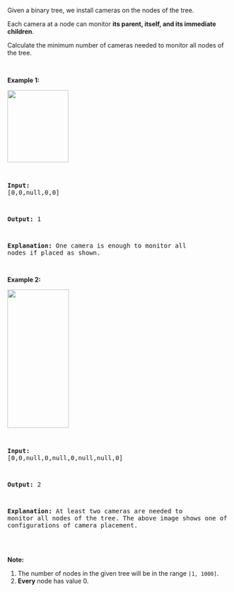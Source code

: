 Given a binary tree, we install cameras on the nodes of the tree.&nbsp;

Each camera at&nbsp;a node can monitor __its parent, itself, and its immediate children__.

Calculate the minimum number of cameras needed to monitor all nodes of the tree.

&nbsp;

__Example 1:__

<img alt="" src="https://assets.leetcode.com/uploads/2018/12/29/bst_cameras_01.png" style="width: 138px; height: 163px;"/>

<div>
<pre>
<strong>Input: </strong><span id="example-input-1-1">[0,0,null,0,0]</span>
<strong>Output: </strong><span id="example-output-1">1</span>
<strong>Explanation: </strong>One camera is enough to monitor all nodes if placed as shown.
</pre>
<div>
<p><strong>Example 2:</strong></p>
<img alt="" src="https://assets.leetcode.com/uploads/2018/12/29/bst_cameras_02.png" style="width: 139px; height: 312px;"/>
<pre>
<strong>Input: </strong><span id="example-input-2-1">[0,0,null,0,null,0,null,null,0]</span>
<strong>Output: </strong><span id="example-output-2">2
<strong>Explanation:</strong> At least two cameras are needed to monitor all nodes of the tree. The above image shows one of the valid configurations of camera placement.</span>
</pre>
<p><br/>
<strong>Note:</strong></p>
<ol>
<li>The number of nodes in the given tree will be in the range&nbsp;<code>[1, 1000]</code>.</li>
<li><strong>Every</strong> node has value 0.</li>
</ol>
</div>
</div>